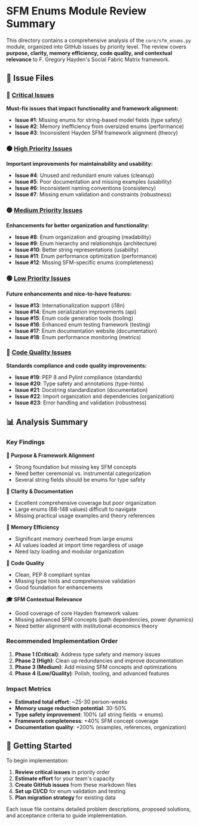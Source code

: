 # SFM Enums Module Review Summary

This directory contains a comprehensive analysis of the `core/sfm_enums.py` module, organized into GitHub issues by priority level. The review covers **purpose, clarity, memory efficiency, code quality, and contextual relevance** to F. Gregory Hayden's Social Fabric Matrix framework.

## 📁 Issue Files

### 🔴 [Critical Issues](01-critical-issues.md)
**Must-fix issues that impact functionality and framework alignment:**
- **Issue #1**: Missing enums for string-based model fields (type safety)
- **Issue #2**: Memory inefficiency from oversized enums (performance)  
- **Issue #3**: Inconsistent Hayden SFM framework alignment (theory)

### 🟠 [High Priority Issues](02-high-priority-issues.md)  
**Important improvements for maintainability and usability:**
- **Issue #4**: Unused and redundant enum values (cleanup)
- **Issue #5**: Poor documentation and missing examples (usability)
- **Issue #6**: Inconsistent naming conventions (consistency)
- **Issue #7**: Missing enum validation and constraints (robustness)

### 🟡 [Medium Priority Issues](03-medium-priority-issues.md)
**Enhancements for better organization and functionality:**
- **Issue #8**: Enum organization and grouping (readability)
- **Issue #9**: Enum hierarchy and relationships (architecture)
- **Issue #10**: Better string representations (usability)
- **Issue #11**: Enum performance optimization (performance)
- **Issue #12**: Missing SFM-specific enums (completeness)

### 🟢 [Low Priority Issues](04-low-priority-issues.md)
**Future enhancements and nice-to-have features:**
- **Issue #13**: Internationalization support (i18n)
- **Issue #14**: Enum serialization improvements (api)
- **Issue #15**: Enum code generation tools (tooling)
- **Issue #16**: Enhanced enum testing framework (testing)
- **Issue #17**: Enum documentation website (documentation)
- **Issue #18**: Enum performance monitoring (metrics)

### 🔵 [Code Quality Issues](05-code-quality-issues.md)
**Standards compliance and code quality improvements:**
- **Issue #19**: PEP 8 and Pylint compliance (standards)
- **Issue #20**: Type safety and annotations (type-hints)
- **Issue #21**: Docstring standardization (documentation)
- **Issue #22**: Import organization and dependencies (organization)
- **Issue #23**: Error handling and validation (robustness)

## 📊 Analysis Summary

### Key Findings

**🎯 Purpose & Framework Alignment**
- Strong foundation but missing key SFM concepts
- Need better ceremonial vs. instrumental categorization
- Several string fields should be enums for type safety

**📖 Clarity & Documentation** 
- Excellent comprehensive coverage but poor organization
- Large enums (68-148 values) difficult to navigate
- Missing practical usage examples and theory references

**💾 Memory Efficiency**
- Significant memory overhead from large enums
- All values loaded at import time regardless of usage
- Need lazy loading and modular organization

**🔧 Code Quality**
- Clean, PEP 8 compliant syntax
- Missing type hints and comprehensive validation
- Good foundation for enhancements

**🎓 SFM Contextual Relevance**
- Good coverage of core Hayden framework values
- Missing advanced SFM concepts (path dependencies, power dynamics)
- Need better alignment with institutional economics theory

### Recommended Implementation Order

1. **Phase 1 (Critical)**: Address type safety and memory issues
2. **Phase 2 (High)**: Clean up redundancies and improve documentation  
3. **Phase 3 (Medium)**: Add missing SFM concepts and optimizations
4. **Phase 4 (Low/Quality)**: Polish, tooling, and advanced features

### Impact Metrics

- **Estimated total effort**: ~25-30 person-weeks
- **Memory usage reduction potential**: 30-50%
- **Type safety improvement**: 100% (all string fields → enums)
- **Framework completeness**: +40% SFM concept coverage
- **Documentation quality**: +200% (examples, references, organization)

## 🚀 Getting Started

To begin implementation:

1. **Review critical issues** in priority order
2. **Estimate effort** for your team's capacity
3. **Create GitHub issues** from these markdown files
4. **Set up CI/CD** for enum validation and testing
5. **Plan migration strategy** for existing data

Each issue file contains detailed problem descriptions, proposed solutions, and acceptance criteria to guide implementation.

